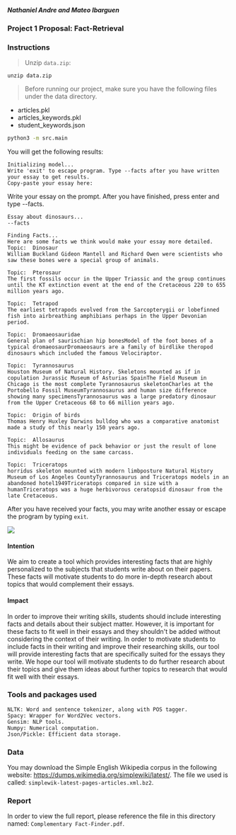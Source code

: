 ##### Nathaniel Andre and Mateo Ibarguen
### Project 1 Proposal: Fact-Retrieval

### Instructions
> Unzip `data.zip`:
```
unzip data.zip
```

> Before running our project, make sure you have the following files under the data directory. 
- articles.pkl
- articles_keywords.pkl
- student_keywords.json

```bash
python3 -m src.main 
```

You will get the following results: 
```
Initializing model...
Write 'exit' to escape program. Type --facts after you have written your essay to get results.
Copy-paste your essay here:    
```
Write your essay on the prompt. 
After you have finished, press enter and type --facts.
```buildoutcfg
Essay about dinosaurs...
--facts
```

```buildoutcfg
Finding Facts... 
Here are some facts we think would make your essay more detailed. 
Topic:  Dinosaur
William Buckland Gideon Mantell and Richard Owen were scientists who saw these bones were a special group of animals. 

Topic:  Pterosaur
The first fossils occur in the Upper Triassic and the group continues until the KT extinction event at the end of the Cretaceous 220 to 655 million years ago. 

Topic:  Tetrapod
The earliest tetrapods evolved from the Sarcopterygii or lobefinned fish into airbreathing amphibians perhaps in the Upper Devonian period. 

Topic:  Dromaeosauridae
General plan of saurischian hip bonesModel of the foot bones of a typical dromaeosaurDromaeosaurs are a family of birdlike theropod dinosaurs which included the famous Velociraptor. 

Topic:  Tyrannosaurus
Houston Museum of Natural History. Skeletons mounted as if in copulation Jurassic Museum of Asturias SpainThe Field Museum in Chicago is the most complete Tyrannosaurus skeletonCharles at the Portobello Fossil MuseumTyrannosaurus and human size difference showing many specimensTyrannosaurus was a large predatory dinosaur from the Upper Cretaceous 68 to 66 million years ago. 

Topic:  Origin of birds
Thomas Henry Huxley Darwins bulldog who was a comparative anatomist made a study of this nearly 150 years ago. 

Topic:  Allosaurus
This might be evidence of pack behavior or just the result of lone individuals feeding on the same carcass. 

Topic:  Triceratops
horridus skeleton mounted with modern limbposture Natural History Museum of Los Angeles CountyTyrannosaurus and Triceratops models in an abandoned hotel1949Triceratops compared in size with a humanTriceratops was a huge herbivorous ceratopsid dinosaur from the late Cretaceous. 
```

After you have received your facts, you may write another essay or escape the program by typing `exit`.

![](example_facts.gif)

#### Intention
We aim to create a tool which provides interesting facts that are highly personalized to the subjects that students write about on their papers. These facts will motivate students to do more in-depth research about topics that would complement their essays.


#### Impact
In order to improve their writing skills, students should include interesting facts and details about their subject matter. However, it is important for these facts to fit well in their essays and they shouldn't be added without considering the context of their writing. In order to motivate students to include facts in their writing and improve their researching skills, our tool will provide interesting facts that are specifically suited for the essays they write. We hope our tool will motivate students to do further research about their topics and give them ideas about further topics to research that would fit well with their essays.

### Tools and packages used
    NLTK: Word and sentence tokenizer, along with POS tagger.
    Spacy: Wrapper for Word2Vec vectors.
    Gensim: NLP tools.
    Numpy: Numerical computation.
    Json/Pickle: Efficient data storage.


### Data
You may download the Simple English Wikipedia corpus in the following website: https://dumps.wikimedia.org/simplewiki/latest/. 
The file we used is called: `simplewik-latest-pages-articles.xml.bz2`.

### Report
In order to view the full report, please reference the file in this directory named: `Complementary Fact-Finder.pdf`. 


